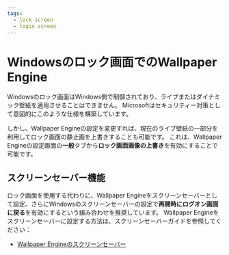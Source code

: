 ```yaml
---
tags:
  - lock screen
  - login screen
---
```


# Windowsのロック画面でのWallpaper Engine

Windowsのロック画面はWindows側で制御されており、ライブまたはダイナミック壁紙を適用させることはできません。 Microsoftはセキュリティー対策として意図的にこのような仕様を構築しています。

しかし、Wallpaper Engineの設定を変更すれば、現在のライブ壁紙の一部分を利用してロック画面の静止画を上書きすることも可能です。 これは、Wallpaper Engineの設定画面の**一般**タブから**ロック画面画像の上書き**を有効にすることで可能です。

## スクリーンセーバー機能

ロック画面を使用する代わりに、Wallpaper Engineをスクリーンセーバーとして設定、さらにWindowsのスクリーンセーバーの設定で**再開時にログオン画面に戻る**を有効にするという組み合わせを推奨しています。 Wallpaper Engineをスクリーンセーバーに設定する方法は、スクリーンセーバーガイドを参照してください：

* [Wallpaper Engineのスクリーンセーバー](/functionality/screensaver.html)